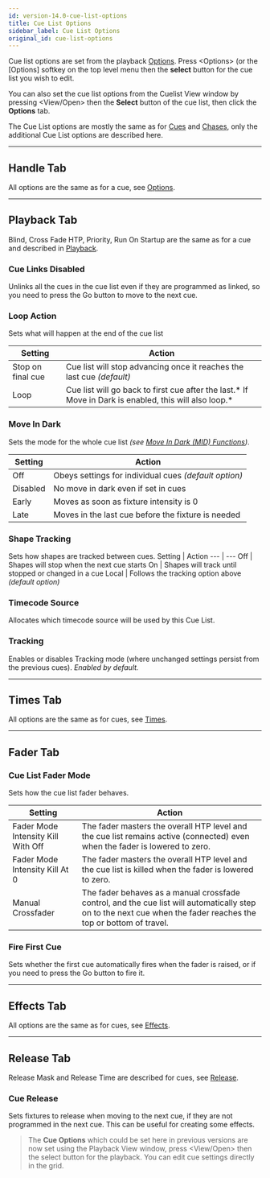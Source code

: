```yaml
---
id: version-14.0-cue-list-options
title: Cue List Options
sidebar_label: Cue List Options
original_id: cue-list-options
---
```


Cue list options are set from the playback [Options](../cues/playback-options.md). 
Press \<Options\> (or the \[Options\] softkey on the top level menu then the **select** button for the cue list you wish to edit.

You can also set the cue list options from the Cuelist View window by pressing \<View/Open\>
then the **Select** button of the cue list, then click the **Options** tab.

The Cue List options are mostly the same as for [Cues](../cues/playback-options.md) and [Chases](../chases/chase-options.md), only
the additional Cue List options are described here.

--- 

## Handle Tab

All options are the same as for a cue, see [Options](../cues/playback-options.md#handle-tab).

--- 

## Playback Tab

Blind, Cross Fade HTP, Priority, Run On Startup are the same as for a cue and described in [Playback](../cues/playback-options.md#playback-tab).

### Cue Links Disabled
Unlinks all the cues in the cue list even if they are programmed as linked, so you need to press the Go button to move to the next cue.

### Loop Action
Sets what will happen at the end of the cue list

Setting | Action
--- | ---
Stop on final cue | Cue list will stop advancing once it reaches the last cue *(default)*
Loop | Cue list will go back to first cue after the last.* If Move in Dark is enabled, this will also loop.*

### Move In Dark
Sets the mode for the whole cue list *(see [Move In Dark (MID) Functions](cue-list-playback.md#move-in-dark-mid-functions))*.

Setting | Action
--- | ---
Off | Obeys settings for individual cues *(default option)*
Disabled | No move in dark even if set in cues
Early | Moves as soon as fixture intensity is 0
Late | Moves in the last cue before the fixture is needed

### Shape Tracking
Sets how shapes are tracked between cues.
Setting | Action
--- | ---
Off | Shapes will stop when the next cue starts
On | Shapes will track until stopped or changed in a cue
Local | Follows the tracking option above *(default option)*

### Timecode Source
Allocates which timecode source will be used by this Cue List.

### Tracking
Enables or disables Tracking mode (where unchanged
settings persist from the previous cues). *Enabled by default.*

--- 

## Times Tab

All options are the same as for cues, see [Times](../cues/playback-options.md#times-tab).

--- 

## Fader Tab

### Cue List Fader Mode
Sets how the cue list fader behaves.

Setting | Action
--- | ---
Fader Mode Intensity Kill With Off | The fader masters the overall HTP level and the cue list remains active (connected) even when the fader is lowered to zero.
Fader Mode Intensity Kill At 0 | The fader masters the overall HTP level and the cue list is killed when the fader is lowered to zero.
Manual Crossfader | The fader behaves as a manual crossfade control, and the cue list will automatically step on to the next cue when the fader reaches the top or bottom of travel.

### Fire First Cue
Sets whether the first cue automatically fires when
the fader is raised, or if you need to press the Go button to fire it.

--- 

## Effects Tab

All options are the same as for cues, see [Effects](../cues/playback-options.md#effects-tab).

--- 

## Release Tab

Release Mask and Release Time are described for cues, see [Release](../cues/playback-options.md#release-tab).

### Cue Release
Sets fixtures to release when moving to the next cue, if they are
not programmed in the next cue. This can be useful for creating
some effects.

> The **Cue Options** which could be set here in previous versions are now set using the Playback View window,
press \<View/Open\> then the select button for the playback. You can edit cue settings directly in the grid.


